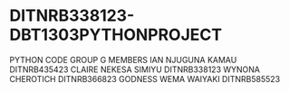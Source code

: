 # DITNRB338123-DBT1303PYTHONPROJECT
PYTHON CODE
GROUP G MEMBERS
IAN NJUGUNA KAMAU		DITNRB435423
CLAIRE NEKESA SIMIYU		DITNRB338123
WYNONA CHEROTICH		DITNRB366823
GODNESS WEMA WAIYAKI	DITNRB585523

